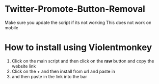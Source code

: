 # Twitter-Promote-Button-Removal
Make sure you update the script if its not working
This does not work on mobile
# How to install using Violentmonkey
1. Click on the main script and then click on the **raw** button and copy the website link
2. Click on the + and then install from url and paste in
3. and then paste in the link into the bar
